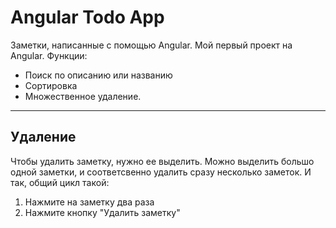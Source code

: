 # Angular Todo App
Заметки, написанные с помощью Angular. Мой первый проект на Angular.
Функции:
<ul>
<li>Поиск по описанию или названию</li>
<li>Сортировка</li>
<li>Множественное удаление.</li>
</ul>
<hr>
 <h2>Удаление</h2>
 Чтобы удалить заметку, нужно ее выделить. Можно выделить большо одной заметки, и соответсвенно удалить сразу несколько заметок. И так, общий цикл такой:



 <ol>
  <li>Нажмите на заметку два раза</li>
  <li>Нажмите кнопку "Удалить заметку"</li>
 </ol>
